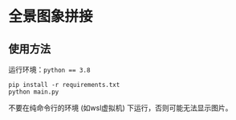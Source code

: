 # 全景图象拼接

## 使用方法

运行环境：`python == 3.8`

```
pip install -r requirements.txt
python main.py
```

不要在纯命令行的环境 (如wsl虚拟机) 下运行，否则可能无法显示图片。